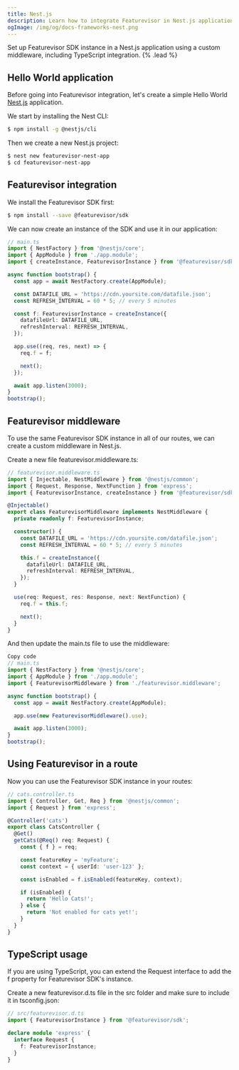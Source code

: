 ```yaml
---
title: Nest.js
description: Learn how to integrate Featurevisor in Nest.js applications
ogImage: /img/og/docs-frameworks-nest.png
---
```


Set up Featurevisor SDK instance in a Nest.js application using a custom middleware, including TypeScript integration. {% .lead %}

## Hello World application

Before going into Featurevisor integration, let's create a simple Hello World [Nest.js](https://nestjs.com/) application.

We start by installing the Nest CLI:

```bash
$ npm install -g @nestjs/cli
```

Then we create a new Nest.js project:

```bash
$ nest new featurevisor-nest-app
$ cd featurevisor-nest-app
```

## Featurevisor integration

We install the Featurevisor SDK first:

```bash
$ npm install --save @featurevisor/sdk
```
We can now create an instance of the SDK and use it in our application:

```typescript
// main.ts
import { NestFactory } from '@nestjs/core';
import { AppModule } from './app.module';
import { createInstance, FeaturevisorInstance } from '@featurevisor/sdk';

async function bootstrap() {
  const app = await NestFactory.create(AppModule);

  const DATAFILE_URL = 'https://cdn.yoursite.com/datafile.json';
  const REFRESH_INTERVAL = 60 * 5; // every 5 minutes

  const f: FeaturevisorInstance = createInstance({
    datafileUrl: DATAFILE_URL,
    refreshInterval: REFRESH_INTERVAL,
  });

  app.use((req, res, next) => {
    req.f = f;

    next();
  });

  await app.listen(3000);
}
bootstrap();
```
## Featurevisor middleware

To use the same Featurevisor SDK instance in all of our routes, we can create a custom middleware in Nest.js.

Create a new file featurevisor.middleware.ts:

```typescript
// featurevisor.middleware.ts
import { Injectable, NestMiddleware } from '@nestjs/common';
import { Request, Response, NextFunction } from 'express';
import { FeaturevisorInstance, createInstance } from '@featurevisor/sdk';

@Injectable()
export class FeaturevisorMiddleware implements NestMiddleware {
  private readonly f: FeaturevisorInstance;

  constructor() {
    const DATAFILE_URL = 'https://cdn.yoursite.com/datafile.json';
    const REFRESH_INTERVAL = 60 * 5; // every 5 minutes

    this.f = createInstance({
      datafileUrl: DATAFILE_URL,
      refreshInterval: REFRESH_INTERVAL,
    });
  }

  use(req: Request, res: Response, next: NextFunction) {
    req.f = this.f;

    next();
  }
}
```

And then update the main.ts file to use the middleware:

```typescript
Copy code
// main.ts
import { NestFactory } from '@nestjs/core';
import { AppModule } from './app.module';
import { FeaturevisorMiddleware } from './featurevisor.middleware';

async function bootstrap() {
  const app = await NestFactory.create(AppModule);

  app.use(new FeaturevisorMiddleware().use);

  await app.listen(3000);
}
bootstrap();
```
## Using Featurevisor in a route

Now you can use the Featurevisor SDK instance in your routes:

```typescript
// cats.controller.ts
import { Controller, Get, Req } from '@nestjs/common';
import { Request } from 'express';

@Controller('cats')
export class CatsController {
  @Get()
  getCats(@Req() req: Request) {
    const { f } = req;

    const featureKey = 'myFeature';
    const context = { userId: 'user-123' };

    const isEnabled = f.isEnabled(featureKey, context);

    if (isEnabled) {
      return 'Hello Cats!';
    } else {
      return 'Not enabled for cats yet!';
    }
  }
}
```
## TypeScript usage

If you are using TypeScript, you can extend the Request interface to add the f property for Featurevisor SDK's instance.

Create a new featurevisor.d.ts file in the src folder and make sure to include it in tsconfig.json:

```typescript
// src/featurevisor.d.ts
import { FeaturevisorInstance } from '@featurevisor/sdk';

declare module 'express' {
  interface Request {
    f: FeaturevisorInstance;
  }
}
```
